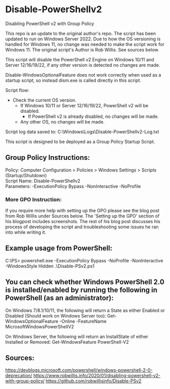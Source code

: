 # Disable-PowerShellv2
Disabling PowerShell v2 with Group Policy

This repo is an update to the original author's repo. The script has been updated to run on Windows Server 2022.
Due to how the OS versioning is handled for Windows 11, no change was needed to make the script work for Windows 11.
The original script's Author is Rob Willis. See sources below.

This script will disable the PowerShell v2 Engine on Windows 10/11 and Server 12/16/19/22, if any other version is detected no changes are made.

Disable-WindowsOptionalFeature does not work correctly when used as a startup script, so instead dism.exe is called directly in this
script.

Script flow:
- Check the current OS version.
    - If Windows 10/11 or Server 12/16/19/22, PowerShell v2 will be disabled.
        - If PowerShell v2 is already disabled, no changes will be made.
    - Any other OS, no changes will be made.

Script log data saved to: C:\Windows\Logs\Disable-PowerShellv2-Log.txt

This script is designed to be deployed as a Group Policy Startup Script.

## Group Policy Instructions:
Policy: Computer Configuration > Policies > Windows Settings > Scripts (Startup/Shutdown)\
Script Name: Disable-PowerShellv2\
Parameters: -ExecutionPolicy Bypass -NonInteractive -NoProfile

### More GPO Instruction:
If you require more help with setting up the GPO please see the blog post from Rob Willis under Sources below.
The 'Setting up the GPO' section of his blogpost includes screenshots.
The rest of his blog post discusses his process of developing the script and troubleshooting some issues he ran into while writing it.

## Example usage from PowerShell:
C:\PS> powershell.exe -ExecutionPolicy Bypass -NoProfile -NonInteractive -WindowsStyle Hidden .\Disable-PSv2.ps1

## You can check whether Windows PowerShell 2.0 is installed/enabled by running the following in PowerShell (as an administrator):

On Windows 7/8.1/10/11, the following will return a State as either Enabled or Disabled (Should work on Windows Server too):
Get-WindowsOptionalFeature -Online -FeatureName MicrosoftWindowsPowerShellV2

On Windows Server, the following will return an InstallState of either Installed or Removed:
Get-WindowsFeature PowerShell-V2

## Sources:
https://devblogs.microsoft.com/powershell/windows-powershell-2-0-deprecation/
https://www.robwillis.info/2020/01/disabling-powershell-v2-with-group-policy/
https://github.com/robwillisinfo/Disable-PSv2
